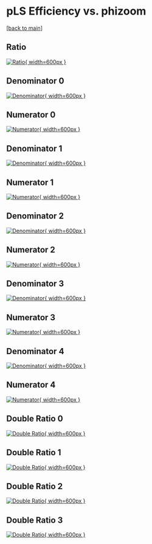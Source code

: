 # pLS Efficiency vs. phizoom

[[back to main](./)]



## Ratio

[![Ratio](../mtv/var/pLS_loweta_13_0_eff_phizoom.png){ width=600px }](../mtv/var/pLS_loweta_13_0_eff_phizoom.pdf)

## Denominator 0

[![Denominator](../mtv/den/pLS_loweta_13_0_eff_phizoom_den0.png){ width=600px }](../mtv/den/pLS_loweta_13_0_eff_phizoom_den0.pdf)

## Numerator 0

[![Numerator](../mtv/num/pLS_loweta_13_0_eff_phizoom_num0.png){ width=600px }](../mtv/num/pLS_loweta_13_0_eff_phizoom_num0.pdf)

## Denominator 1

[![Denominator](../mtv/den/pLS_loweta_13_0_eff_phizoom_den1.png){ width=600px }](../mtv/den/pLS_loweta_13_0_eff_phizoom_den1.pdf)

## Numerator 1

[![Numerator](../mtv/num/pLS_loweta_13_0_eff_phizoom_num1.png){ width=600px }](../mtv/num/pLS_loweta_13_0_eff_phizoom_num1.pdf)

## Denominator 2

[![Denominator](../mtv/den/pLS_loweta_13_0_eff_phizoom_den2.png){ width=600px }](../mtv/den/pLS_loweta_13_0_eff_phizoom_den2.pdf)

## Numerator 2

[![Numerator](../mtv/num/pLS_loweta_13_0_eff_phizoom_num2.png){ width=600px }](../mtv/num/pLS_loweta_13_0_eff_phizoom_num2.pdf)

## Denominator 3

[![Denominator](../mtv/den/pLS_loweta_13_0_eff_phizoom_den3.png){ width=600px }](../mtv/den/pLS_loweta_13_0_eff_phizoom_den3.pdf)

## Numerator 3

[![Numerator](../mtv/num/pLS_loweta_13_0_eff_phizoom_num3.png){ width=600px }](../mtv/num/pLS_loweta_13_0_eff_phizoom_num3.pdf)

## Denominator 4

[![Denominator](../mtv/den/pLS_loweta_13_0_eff_phizoom_den4.png){ width=600px }](../mtv/den/pLS_loweta_13_0_eff_phizoom_den4.pdf)

## Numerator 4

[![Numerator](../mtv/num/pLS_loweta_13_0_eff_phizoom_num4.png){ width=600px }](../mtv/num/pLS_loweta_13_0_eff_phizoom_num4.pdf)

## Double Ratio 0

[![Double Ratio](../mtv/ratio/pLS_loweta_13_0_eff_phizoom_ratio0.png){ width=600px }](../mtv/ratio/pLS_loweta_13_0_eff_phizoom_ratio0.pdf)

## Double Ratio 1

[![Double Ratio](../mtv/ratio/pLS_loweta_13_0_eff_phizoom_ratio1.png){ width=600px }](../mtv/ratio/pLS_loweta_13_0_eff_phizoom_ratio1.pdf)

## Double Ratio 2

[![Double Ratio](../mtv/ratio/pLS_loweta_13_0_eff_phizoom_ratio2.png){ width=600px }](../mtv/ratio/pLS_loweta_13_0_eff_phizoom_ratio2.pdf)

## Double Ratio 3

[![Double Ratio](../mtv/ratio/pLS_loweta_13_0_eff_phizoom_ratio3.png){ width=600px }](../mtv/ratio/pLS_loweta_13_0_eff_phizoom_ratio3.pdf)

